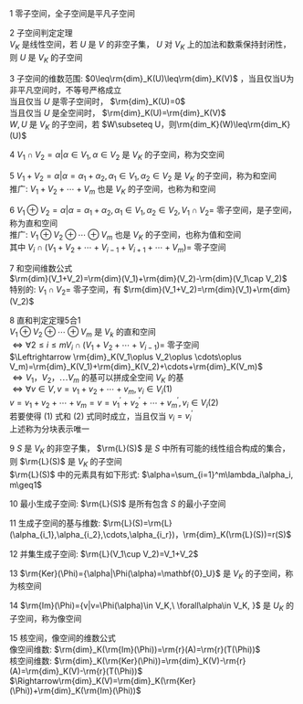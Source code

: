 1 零子空间，全子空间是平凡子空间  
  
2 子空间判定定理  
 $V_K$ 是线性空间，若 $U$ 是 $V$ 的非空子集， $U$ 对 $V_K$ 上的加法和数乘保持封闭性，则 $U$ 是 $V_K$ 的子空间  
  
3 子空间的维数范围:  $0\leq\rm{dim}_K(U)\leq\rm{dim}_K(V)$ ，当且仅当U为非平凡空间时，不等号严格成立  
当且仅当 $U$ 是零子空间时， $\rm{dim}_K(U)=0$   
当且仅当 $U$ 是全空间时， $\rm{dim}_K(U)=\rm{dim}_K(V)$   
 $W,U$ 是 $V_K$ 的子空间，若 $W\subseteq U，则\rm{dim_K}(W)\leq\rm{dim_K}(U)$   
  
4  $V_1\cap V_2={\alpha|\alpha\in V_1, \alpha\in V_2}$ 是 $V_K$ 的子空间，称为交空间  
  
5  $V_1+V_2={\alpha|\alpha=\alpha_1+\alpha_2, \alpha_1\in V_1, \alpha_2\in V_2}$ 是 $V_K$ 的子空间，称为和空间  
推广:  $V_1+V_2+\cdots+V_m$ 也是 $V_K$ 的子空间，也称为和空间  
  
6  $V_1\oplus V_2={\alpha|\alpha=\alpha_1+\alpha_2, \alpha_1\in V_1, \alpha_2\in V_2}, V_1\cap V_2=$ 零子空间，是子空间，称为直和空间  
推广:  $V_1\oplus V_2\oplus \cdots \oplus V_m$ 也是 $V_K$ 的子空间，也称为值和空间  
     其中 $V_i\cap(V_1+V_2+\cdots+V_{i-1}+V_{i+1}+\cdots+V_m)=$ 零子空间  
  
7 和空间维数公式  
 $\rm{dim}(V_1+V_2)=\rm{dim}(V_1)+\rm{dim}(V_2)-\rm{dim}(V_1\cap V_2)$   
特别的:  $V_1\cap V_2=$ 零子空间，有 $\rm{dim}(V_1+V_2)=\rm{dim}(V_1)+\rm{dim}(V_2)$   
  
8 直和判定定理5合1  
 $V_1\oplus V_2\oplus \cdots\oplus V_m$ 是 $V_k$ 的直和空间  
 $\Leftrightarrow \forall 2\leq i \leq m V_i\cap(V_1+V_2+\cdots+V_{i-1})=$ 零子空间  
 $\Leftrightarrow \rm{dim}_K(V_1\oplus V_2\oplus \cdots\oplus V_m)=\rm{dim}_K(V_1)+\rm{dim}_K(V_2)+\cdots+\rm{dim}_K(V_m)$   
 $\Leftrightarrow V_1，V_2，\cdots V_m$ 的基可以拼成全空间 $V_K$ 的基  
 $\Leftrightarrow \forall v\in V, v=v_1+v_2+\cdots+v_m, v_i\in V_i (1)$   
 $v=v_1+v_2+\cdots+v_m=v=v_1^\prime+v_2^\prime+\cdots+v_m^\prime, v_i\in V_i (2)$   
若要使得 $(1)$ 式和 $(2)$ 式同时成立，当且仅当  $v_i=v_i^\prime$   
上述称为分块表示唯一  
  
9  $S$ 是 $V_K$ 的非空子集， $\rm{L}(S)$ 是 $S$ 中所有可能的线性组合构成的集合，则 $\rm{L}(S)$ 是 $V_K$ 的子空间  
 $\rm{L}(S)$ 中的元素具有如下形式:  $\alpha=\sum_{i=1}^m\lambda_i\alpha_i, m\geq1$   
  
10 最小生成子空间:  $\rm{L}(S)$ 是所有包含 $S$ 的最小子空间  
  
11 生成子空间的基与维数:  $\rm{L}(S)=\rm{L}(\alpha_{i_1},\alpha_{i_2},\cdots,\alpha_{i_r})，\rm{dim}_K(\rm{L}(S))=r(S)$   
  
12 并集生成子空间:  $\rm{L}(V_1\cup V_2)=V_1+V_2$   
  
13  $\rm{Ker}(\Phi)={\alpha|\Phi(\alpha)=\mathbf{0}_U}$ 是 $V_K$ 的子空间，称为核空间  
  
14  $\rm{Im}(\Phi)={v|v=\Phi(\alpha)\in V_K,\ \forall\alpha\in V_K, }$ 是 $U_K$ 的子空间，称为像空间  
  
15 核空间，像空间的维数公式  
像空间维数:  $\rm{dim}_K(\rm{Im}(\Phi))=\rm{r}(A)=\rm{r}(T(\Phi))$   
核空间维数:  $\rm{dim}_K(\rm{Ker}(\Phi))=\rm{dim}_K(V)-\rm{r}(A)=\rm{dim}_K(V)-\rm{r}(T(\Phi))$   
 $\Rightarrow\rm{dim}_K(V)=\rm{dim}_K(\rm{Ker}(\Phi))+\rm{dim}_K(\rm{Im}(\Phi))$   
